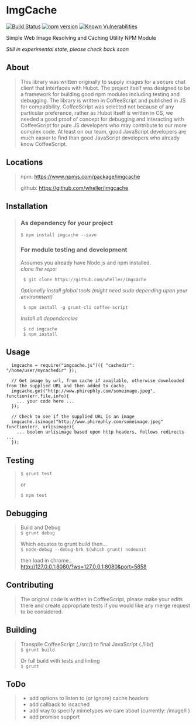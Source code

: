 ImgCache
========
[![Build Status](https://travis-ci.org/wheller/imgcache.svg?branch=master)](https://travis-ci.org/wheller/imgcache)
[![npm version](https://badge.fury.io/js/imgcache.svg)](https://badge.fury.io/js/imgcache)
[![Known Vulnerabilities](https://snyk.io/test/github/wheller/imgcache/badge.svg)](https://snyk.io/test/github/wheller/imgcache)

Simple Web Image Resolving and Caching Utility NPM Module

*Still in experimental state, please check back soon*


## About
>
>  This library was written originally to supply images for a secure chat client that interfaces with Hubot.
>  The project itself was designed to be a framework for building good npm modules including testing and
>  debugging.  The library is written in CoffeeScript and published in JS for compatibility.  CoffeeScript
>  was selected not because of any particular preference, rather as Hubot itself is written in CS, we needed
>  a good proof of concept for debugging and interacting with CoffeeScript for pure JS developers who may
>  contribute to our more complex code.  At least on our team, good JavaScript developers are much easier 
>  to find than good JavaScript developers who already know CoffeeScript.
>


## Locations
>
>  npm: https://www.npmjs.com/package/imgcache
>
>  github: https://github.com/wheller/imgcache
>


## Installation
>
> ### As dependency for your project
>  `$ npm install imgcache --save`
>
> ### For module testing and development
> Assumes you already have Node.js and npm installed.<br />
>  *clone the repo:*
>  ```
>   $ git clone https://github.com/wheller/imgcache
>  ```
>
>  *Optionally install global tools (might need sudo depending upon your environment)*
>  ```
>   $ npm install -g grunt-cli coffee-script
>  ```
>
>  *Install all dependencies*
>  ```
>   $ cd imgcache
>   $ npm install
>  ```
>


## Usage
  
```
  imgcache = require("imgcache.js")({ "cachedir": "/home/user/mycachedir" });

  // Get image by url, from cache if available, otherwise downloaded from the supplied URL and then added to cache.
  imgcache.get("http://www.phirephly.com/someimage.jpeg", function(err,file,info){
    ... your code here ...
  });

  // Check to see if the supplied URL is an image
  imgcache.isimage("http://www.phirephly.com/someimage.jpeg" function(err, urlisimage){
    ... boolen urlisimage based upon http headers, follows redirects ...
  });
```


## Testing
>
>  `$ grunt test`
>
>  or
>
>  `$ npm test`
>


## Debugging
>
>  Build and Debug<br />
>  `$ grunt debug`
>
>  Which equates to grunt build then...<br />
>  `$ node-debug --debug-brk $(which grunt) nodeunit`
>
>  then load in chrome..<br />
>  http://127.0.0.1:8080/?ws=127.0.0.1:8080&port=5858
>


## Contributing
>
>  The original code is written in CoffeeScript, please make your edits there and create appropriate tests if you would like any merge request to be considered.
>


## Building
>
>  Transpile CoffeeScript (./src/) to final JavaScript (./lib/)<br />
>  `$ grunt build`
>
>  Or full build with tests and linting<br /> 
>  `$ grunt`
>


## ToDo
>
>  * add options to listen to (or ignore) cache headers
>  * add callback to iscached
>  * add way to specify mimetypes we care about (currently: /image/i )
>  * add promise support
